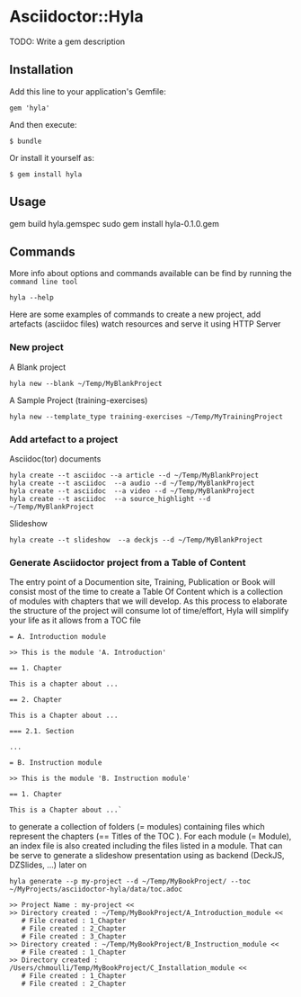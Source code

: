# Asciidoctor::Hyla

TODO: Write a gem description

## Installation

Add this line to your application's Gemfile:

    gem 'hyla'

And then execute:

    $ bundle

Or install it yourself as:

    $ gem install hyla

## Usage

gem build hyla.gemspec
sudo gem install hyla-0.1.0.gem

## Commands

More info about options and commands available can be find by running the `command line tool`

    hyla --help

Here are some examples of commands to create a new project, add artefacts (asciidoc files) watch resources and serve it using HTTP Server

### New project

A Blank project

    hyla new --blank ~/Temp/MyBlankProject


A  Sample Project (training-exercises)

    hyla new --template_type training-exercises ~/Temp/MyTrainingProject


### Add artefact to a project

Asciidoc(tor) documents

    hyla create --t asciidoc --a article --d ~/Temp/MyBlankProject
    hyla create --t asciidoc  --a audio --d ~/Temp/MyBlankProject
    hyla create --t asciidoc  --a video --d ~/Temp/MyBlankProject
    hyla create --t asciidoc  --a source_highlight --d ~/Temp/MyBlankProject

Slideshow

    hyla create --t slideshow  --a deckjs --d ~/Temp/MyBlankProject

### Generate Asciidoctor project from a Table of Content

The entry point of a Documention site, Training, Publication or Book will consist most of the time to create
a Table Of Content which is a collection of modules with chapters that we will develop. As this process to elaborate
the structure of the project will consume lot of time/effort, Hyla will simplify your life as it allows from a TOC file


    = A. Introduction module

    >> This is the module 'A. Introduction'

    == 1. Chapter

    This is a chapter about ...

    == 2. Chapter

    This is a Chapter about ...

    === 2.1. Section

    ...

    = B. Instruction module

    >> This is the module 'B. Instruction module'

    == 1. Chapter

    This is a Chapter about ...`


to generate a collection of folders (= modules) containing files which represent the chapters (== Titles of the TOC ).
For each module (= Module), an index file is also created including the files listed in a module. That can be serve to generate a
slideshow presentation using as backend (DeckJS, DZSlides, ...) later on


    hyla generate --p my-project --d ~/Temp/MyBookProject/ --toc ~/MyProjects/asciidoctor-hyla/data/toc.adoc

    >> Project Name : my-project <<
    >> Directory created : ~/Temp/MyBookProject/A_Introduction_module <<
       # File created : 1_Chapter
       # File created : 2_Chapter
       # File created : 3_Chapter
    >> Directory created : ~/Temp/MyBookProject/B_Instruction_module <<
       # File created : 1_Chapter
    >> Directory created : /Users/chmoulli/Temp/MyBookProject/C_Installation_module <<
       # File created : 1_Chapter
       # File created : 2_Chapter







